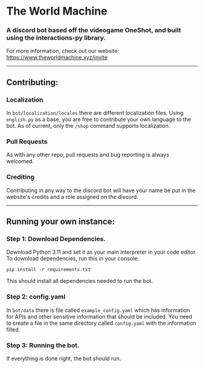 # The World Machine

### A discord bot based off the videogame OneShot, and built using the interactions-py library.

For more information, check out our website: https://www.theworldmachine.xyz/invite

---
## Contributing:

### Localization
In `bot/localization/locales` there are different localization files. Using `english.py` as a base, you are free to contribute your own language to the bot. As of current, only the `/shop` command supports localization.

### Pull Requests
As with any other repo, pull requests and bug reporting is always welcomed.

### Crediting
Contributing in any way to the discord bot will have your name be put in the website's credits and a role assigned on the discord.

---
## Running your own instance:

### Step 1: Download Dependencies.
Download Python 3.11 and set it as your main interpreter in your code editor. To download dependencies, run this in your console:
```commandline
pip install -r requirements.txt
```
This should install all dependencies needed to run the bot.

### Step 2: config.yaml
In `bot/data` there is file called `example_config.yaml` which has information for APIs and other sensitive information that should be included. You need to create a file in the same directory called `config.yaml` with the information filled.

### Step 3: Running the bot.
If everything is done right, the bot should run.
